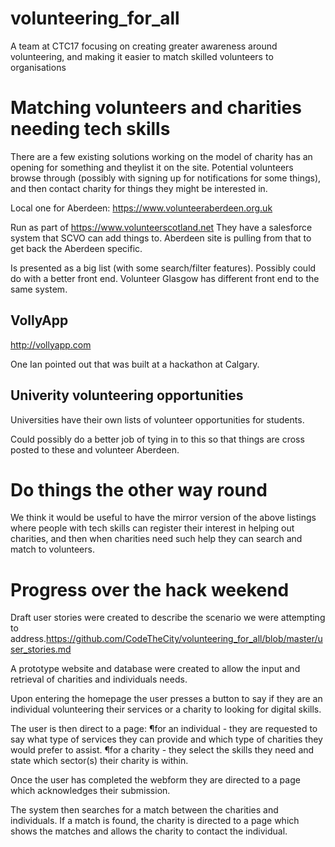 # volunteering_for_all
A team at CTC17 focusing on creating greater awareness around volunteering, and making it easier to match skilled volunteers to organisations

# Matching volunteers and charities needing tech skills

There are a few existing solutions working on the model of charity has an opening for something and theylist it on the site. Potential volunteers browse through (possibly with signing up for notifications for some things), and then contact charity for things they might be interested in. 

Local one for Aberdeen: https://www.volunteeraberdeen.org.uk

Run as part of https://www.volunteerscotland.net
They have a salesforce system that SCVO can add things to. Aberdeen site is pulling from that to get back the Aberdeen specific. 

Is presented as a big list (with some search/filter features). Possibly could do with a better front end. Volunteer Glasgow has different front end to the same system.

## VollyApp

http://vollyapp.com

One Ian pointed out that was built at a hackathon at Calgary. 

## Univerity volunteering opportunities

Universities have their own lists of volunteer opportunities for students.

Could possibly do a better job of tying in to this so that things are cross posted to these and volunteer Aberdeen.

# Do things the other way round

We think it would be useful to have the mirror version of the above listings where people with tech skills can register their interest in helping out charities, and then when charities need such help they can search and match to volunteers. 

# Progress over the hack weekend

Draft user stories were created to describe the scenario we were attempting to address.https://github.com/CodeTheCity/volunteering_for_all/blob/master/user_stories.md

A prototype website and database were created to allow the input and retrieval of charities and individuals needs.

Upon entering the homepage the user presses a button to say if they are an individual volunteering their services or a charity to looking for digital skills. 

The user is then direct to a page:
¶for an individual - they are requested to say what type of services they can provide and which type of charities they would prefer to assist. 
¶for a charity - they select the skills they need and state which sector(s) their charity is within.

Once the user has completed the webform they are directed to a page which acknowledges their submission.

The system then searches for a match between the charities and individuals. If a match is found, the charity is directed to a page which shows the matches and allows the charity to contact the individual. 




